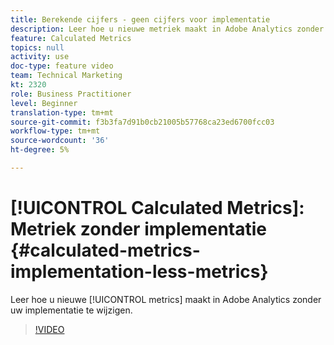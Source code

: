 ```yaml
---
title: Berekende cijfers - geen cijfers voor implementatie
description: Leer hoe u nieuwe metriek maakt in Adobe Analytics zonder uw implementatie te wijzigen.
feature: Calculated Metrics
topics: null
activity: use
doc-type: feature video
team: Technical Marketing
kt: 2320
role: Business Practitioner
level: Beginner
translation-type: tm+mt
source-git-commit: f3b3fa7d91b0cb21005b57768ca23ed6700fcc03
workflow-type: tm+mt
source-wordcount: '36'
ht-degree: 5%

---
```



# [!UICONTROL Calculated Metrics]: Metriek zonder implementatie  {#calculated-metrics-implementation-less-metrics}

Leer hoe u nieuwe [!UICONTROL metrics] maakt in Adobe Analytics zonder uw implementatie te wijzigen.

>[!VIDEO](https://video.tv.adobe.com/v/25407/?quality=12)
